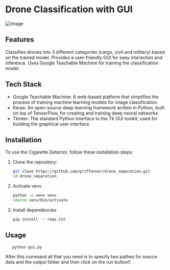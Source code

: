 # Drone Classification with GUI
![image](https://github.com/gr1ffonner/drone_separation/assets/112549266/b1b25260-5b6b-4ede-b2c7-c277ca863699)

## Features
Classifies drones into 3 different categories (cargo, civil and military) based on the trained model.
Provides a user-friendly GUI for easy interaction and inference.
Uses Google Teachable Machine for training the classification model.

## Tech Stack
  - Google Teachable Machine: A web-based platform that simplifies the process of training machine learning models for image classification.
  - Keras: An open-source deep learning framework written in Python, built on top of TensorFlow, for creating and training deep neural networks.
  - Tkinter: The standard Python interface to the Tk GUI toolkit, used for building the graphical user interface.

## Installation

To use the Cigarette Detector, follow these installation steps:

1. Clone the repository:

   ```bash
   git clone https://github.com/gr1ffonner/drone_separation.git
   cd drone_separation
2. Activate venv
   
   ```bash
   python -m venv venv
   source venv/bin/activate
3. Install dependencies
   
   ```bash
   pip install -r reqs.txt

## Usage 
  ```bash
     python gui.py
  ```
  After this command all that you need is to specify two pathes for source data and the outpul folder and then click on the run button!!
